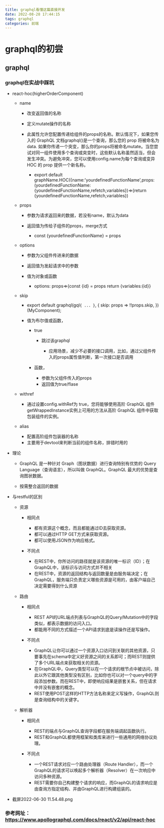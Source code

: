 ```yaml
---
title: graphql看懂这篇直接开发
date: 2022-08-28 17:44:15
tags: graphql
categories: 前端
---
```

# graphql的初尝

## graphql

### graphql在实战中踩坑

- react-hoc(higherOrderComponent)

	- name

		- 改变返回值的名称
		- 定义mutate操作的名称
		- 此属性允许您配置传递给组件的props的名称。默认情况下，如果您传入的 GraphQL 文档graphql()是一个查询，那么您的 prop 将被命名为data. 如果你传递一个突变，那么你的props将被命名mutate。当您尝试对同一组件使用多个查询或突变时，这些默认名称虽然适当，但会发生冲突。为避免冲突，您可以使用config.name为每个查询或变异 HOC 的 prop 提供一个新名称。

			- export default graphName.HOC({name:'yourdefinedFunctionName',props:(yourdefinedFunctionName:{yourdefinedFunctionName,refetch,variables})=>{return {yourdefinedFunctionName,refetch,variables})

	- props

		- 参数为请求返回来的数据，若没有name，默认为data
		- 返回值为传给子组件的props，merge方式

			- const {yourdefinedFunctionName} = props

	- options

		- 参数为父组件传进来的数据
		- 返回值为发起请求中的参数
		- 值为对象或函数

			- options: props=>{const {id} = props return {variables:{id}}

	- skip

		- export default graphql(gql`{ ... }`, {
  skip: props => !!props.skip,
})(MyComponent);
		- 值为布尔值或函数，

			- true

				- 跳过该graphql

					- 应用场景，减少不必要的接口调用，比如，通过父组件传入的props属性值判断，第一次接口是否调用

			- 函数，

				- 参数为父组件传入的props
				- 返回值为true/flase

	- withref

		- 通过设置config.withRef为 true，您将能够使用高阶 GraphQL 组件getWrappedInstance实例上可用的方法从高阶 GraphQL 组件中获取包装组件的实例。

	- alias

		- 配置高阶组件包装器的名称
		- 主要用于devtool来判断当前的组件名称，排错时用的

- 理论

	- GraphQL 是一种针对 Graph（图状数据）进行查询特别有优势的 Query Language（查询语言），所以叫做 GraphQL。GraphQL 最大的优势是查询图状数据。

	- 按需整合返回的数据

- 与restful的区别

	- 资源

		- 相同点

			- 都有资源这个概念，而且都能通过ID去获取资源。
			- 都可以通过HTTP GET方式来获取资源。
			- 都可以使用JSON作为响应格式。

		- 不同点

			- 在REST中，你所访问的路径就是该资源的唯一标识（ID）；在GraphQL中，该标识与访问方式并不相关
			- 在REST中，资源的返回结构与返回数量是由服务端决定；在GraphQL，服务端只负责定义哪些资源是可用的，由客户端自己决定需要得到什么资源

	- 路由

		- 相同点

			- REST API的URL端点列表与GraphQL的Query/Mutation中的字段类似，都表示数据的访问入口。
			- 都能用不同的方式描述一个API请求到底是读操作还是写操作。

		- 不同点

			- GraphQL让你可以通过一个资源入口访问到关联的其他资源，只要事先在schema中定义好资源之间的关系即可；而REST则提供了多个URL端点来获取相关的资源。
			- 在GraphQL中，Query类型可以在一个请求的根节点中被访问，除此以外它跟其他类型没有区别，比如你也可以对一个query中的字段添加参数。而在REST中，即使响应结果是嵌套关系，但在请求中并没有嵌套的概念。
			- REST使用POST这样的HTTP方法名称来定义写操作，GraphQL则是查询结构中的关键字。

	- 解析器

		- 相同点

			- REST的端点与GraphQL查询字段都在服务端调起函数执行。
			- REST和GraphQL都使用框架和类库来进行一些通用的网络协议处理。

		- 不同点

			- 一个REST请求对应一个路由处理器（Route Handler），而一个GraphQL的请求可以唤起多个解析器（Resolver）在一次响应中访问多种资源。
			- REST需要你自己构建整个请求的响应，而GraphQL的请求响应是由查询方指定结构、并由GraphQL进行构建组装的。

- 截屏2022-06-30 11.54.48.png

### 参考网址：https://www.apollographql.com/docs/react/v2/api/react-hoc

